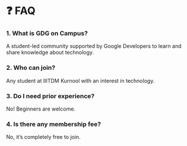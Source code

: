 # ❓ FAQ

### 1. What is GDG on Campus?

A student-led community supported by Google Developers to learn and share knowledge about technology.

### 2. Who can join?

Any student at IIITDM Kurnool with an interest in technology.

### 3. Do I need prior experience?

No! Beginners are welcome.

### 4. Is there any membership fee?

No, it’s completely free to join.
